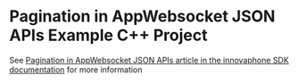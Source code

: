 # Pagination in AppWebsocket JSON APIs Example C++ Project
See [Pagination in AppWebsocket JSON APIs article in the innovaphone SDK documentation](https://sdk.innovaphone.com/13r3/doc/tutorials/PaginationJsonApi.htm) for more information